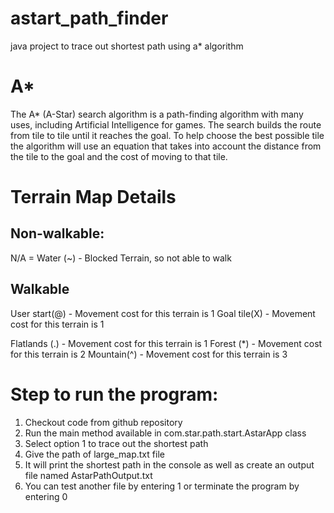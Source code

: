 # astart_path_finder
java project to trace out shortest path using a* algorithm

A*
==============
The A* (A-Star) search algorithm is a path-finding algorithm with many uses, including Artificial Intelligence for games. The search builds the route from tile to tile until it reaches the goal. 
To help choose the best possible tile the algorithm will use an equation that takes into account the distance from the tile to the goal and the cost of moving to that tile.

Terrain Map Details
=============================

Non-walkable:
----------------
N/A = Water (~) - Blocked Terrain, so not able to walk

Walkable
----------------
User start(@)	- Movement cost for this terrain is 1
Goal tile(X)	- Movement cost for this terrain is 1

Flatlands (.) 	- Movement cost for this terrain is 1
Forest (*) 		- Movement cost for this terrain is 2
Mountain(^)		- Movement cost for this terrain is 3

Step to run the program:
===========================

1. Checkout code from github repository
2. Run the main method available in com.star.path.start.AstarApp class
3. Select option 1 to trace out the shortest path
4. Give the path of large_map.txt file
5. It will print the shortest path in the console as well as create an output file named AstarPathOutput.txt
6. You can test another file by entering 1 or terminate the program by entering 0
